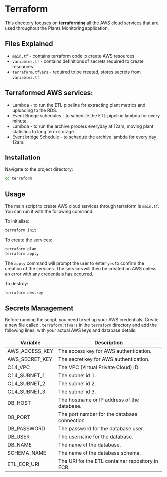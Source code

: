 # Terraform 

This directory focuses on **terraforming** all the AWS cloud services that are used throughout the Plants Monitoring application.

## Files Explained
* `main.tf` - contains terraform code to create AWS resources
* `variables.tf` - contains definitions of secrets required to create resources
* `terraform.tfvars` - required to be created, stores secrets from `variables.tf`


## Terraformed AWS services:
* Lambda - to run the ETL pipeline for extracting plant metrics and uploading to the RDS. 
* Event Bridge schedules - to schedule the ETL pipeline lambda for every minute.
* Lambda - to run the archive process everyday at 12am, moving plant statistics to long term storage.
* Event bridge Schedule - to schedule the archive lambda for every day 12am. 
  

## Installation

Navigate to the project directory:
```bash
cd terraform
```

## Usage
The main script to create AWS cloud services through terraform is `main.tf`. You can run it with the following command:

To initialise: 
```bash
terraform init 
```

To create the services:
```bash
terraform plan
terraform apply 
```
The ```apply``` command will prompt the user to enter ```yes``` to confirm the creation of the services. The services will then be created on AWS unless an error with any credentials has occurred. 

To destroy:
```bash
terraform destroy
```

## Secrets Management

Before running the script, you need to set up your AWS credentials. Create a new file called `.terraform.tfvars` in the `terraform` directory and add the following lines, with your actual AWS keys and database details:

| Variable         | Description                                      |
|------------------|--------------------------------------------------|
| AWS_ACCESS_KEY   | The access key for AWS authentication.           |
| AWS_SECRET_KEY   | The secret key for AWS authentication.           |
| C14_VPC          | The VPC (Virtual Private Cloud) ID.              |
| C14_SUBNET_1     | The subnet id 1.                                 |
| C14_SUBNET_2     | The subnet id 2.                                 |
| C14_SUBNET_3     | The subnet id 3.                                 |
| DB_HOST          | The hostname or IP address of the database.      |
| DB_PORT          | The port number for the database connection.     |
| DB_PASSWORD      | The password for the database user.              |
| DB_USER          | The username for the database.                   |
| DB_NAME          | The name of the database.                        |
| SCHEMA_NAME      | The name of the database schema.                 |
| ETL_ECR_URI      | The URI for the ETL container repository in ECR. |